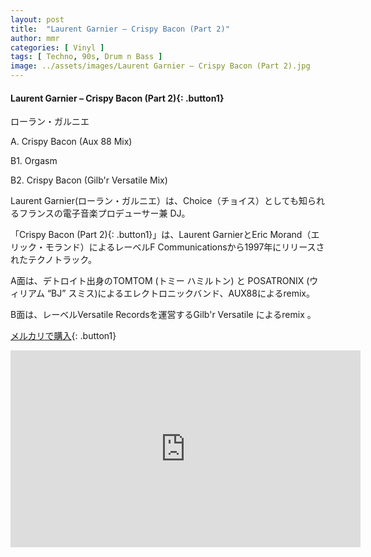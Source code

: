 ```yaml
---
layout: post
title:  "Laurent Garnier – Crispy Bacon (Part 2)"
author: mmr
categories: [ Vinyl ]
tags: [ Techno, 90s, Drum n Bass ]
image: ../assets/images/Laurent Garnier – Crispy Bacon (Part 2).jpg
---
```


#### Laurent Garnier – Crispy Bacon (Part 2){: .button1}

ローラン・ガルニエ

A. Crispy Bacon (Aux 88 Mix) 

B1. Orgasm

B2. Crispy Bacon (Gilb'r Versatile Mix) 

Laurent Garnier(ローラン・ガルニエ）は、Choice（チョイス）としても知られるフランスの電子音楽プロデューサー兼 DJ。

「Crispy Bacon (Part 2){: .button1}」は、Laurent GarnierとEric Morand（エリック・モランド）によるレーベルF Communicationsから1997年にリリースされたテクノトラック。

A面は、デトロイト出身のTOMTOM (トミー ハミルトン) と POSATRONIX (ウィリアム “BJ” スミス)によるエレクトロニックバンド、AUX88によるremix。

B面は、レーベルVersatile Recordsを運営するGilb'r Versatile によるremix 。

[メルカリで購入](https://jp.mercari.com/item/m27898736247?afid=6142608987){: .button1}


<iframe width="560" height="315" src="https://www.youtube.com/embed/I-GxHxkX4EQ?si=h6G77fds-d2jQl-0" title="YouTube video player" frameborder="0" allow="accelerometer; autoplay; clipboard-write; encrypted-media; gyroscope; picture-in-picture; web-share" referrerpolicy="strict-origin-when-cross-origin" allowfullscreen></iframe>